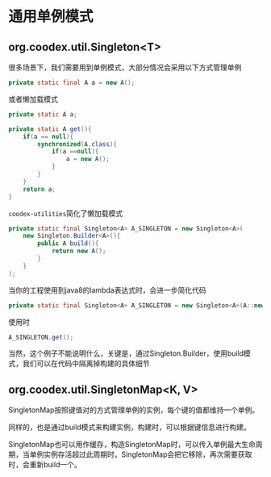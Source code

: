 # 通用单例模式

## org.coodex.util.Singleton&lt;T>

很多场景下，我们需要用到单例模式，大部分情况会采用以下方式管理单例

```java
private static final A a = new A();
```

或者懒加载模式

```java
private static A a;

private static A get(){
    if(a == null){
        synchronized(A.class){
            if(a ==null){
                a = new A();
            }
        }
    }
    return a;
}
```

`coodex-utilities`简化了懒加载模式

```java
private static final Singleton<A> A_SINGLETON = new Singleton<A>(
    new Singleton.Builder<A>(){
        public A build(){
            return new A();
        }
    }
);
```

当你的工程使用到java8的lambda表达式时，会进一步简化代码

```java
private static final Singleton<A> A_SINGLETON = new Singleton<A>(A::new);
```

使用时

```java
A_SINGLETON.get();
```

当然，这个例子不能说明什么，关键是，通过Singleton.Builder，使用build模式，我们可以在代码中隔离掉构建的具体细节

## org.coodex.util.SingletonMap&lt;K, V>

SingletonMap按照键值对的方式管理单例的实例，每个键的值都维持一个单例。

同样的，也是通过build模式来构建实例，构建时，可以根据键信息进行构建。

SingletonMap也可以用作缓存，构造SingletonMap时，可以传入单例最大生命周期，当单例实例存活超过此周期时，SingletonMap会把它移除，再次需要获取时，会重新build一个。
